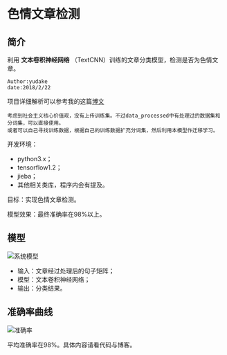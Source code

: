 # 色情文章检测

## 简介

利用 **文本卷积神经网络** （TextCNN）训练的文章分类模型，检测是否为色情文章。

```
Author:yudake
date:2018/2/22
```

项目详细解析可以参考我的这篇[博文](https://www.jqhtml.com/11520.html)

```
考虑到社会主义核心价值观，没有上传训练集。不过data_processed中有处理过的数据集和分词集，可以直接使用。
或者可以自己寻找训练数据，根据自己的训练数据扩充分词集，然后利用本模型作迁移学习。
```

开发环境：

- python3.x；
- tensorflow1.2；
- jieba；
- 其他相关类库，程序内会有提及。

目标：实现色情文章检测。

模型效果：最终准确率在98%以上。

## 模型

![系统模型](https://github.com/yudake/porn_fiction_classify/blob/master/images/model_graph.jpg?raw=true)

- 输入：文章经过处理后的句子矩阵；
- 模型：文本卷积神经网络；
- 输出：分类结果。

## 准确率曲线

![准确率](https://github.com/yudake/porn_fiction_classify/blob/master/images/porn_classify_arrurate.png?raw=true)

平均准确率在98%。具体内容请看代码与博客。

